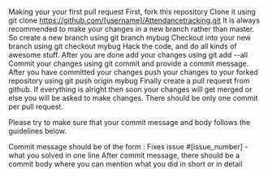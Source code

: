 Making your your first pull request
First, fork this repository
Clone it using git clone https://github.com/[username]/Attendancetracking.git
It is always recommended to make your changes in a new branch rather than master. So create a new branch using git branch mybug
Checkout into your new branch using git checkout mybug
Hack the code, and do all kinds of awesome stuff.
After you are done add your changes using git add --all
Commit your changes using git commit and provide a commit message.
After you have committed your changes push your changes to your forked repository using git push origin mybug
Finally create a pull request from github.
If everything is alright then soon your changes will get merged or else you will be asked to make changes.
There should be only one commit per pull request.

Please try to make sure that your commit message and body follows the guidelines below.

Commit message should be of the form : Fixes issue #[issue_number] - what you solved in one line
After commit message, there should be a commit body where you can mention what you did in short or in detail
